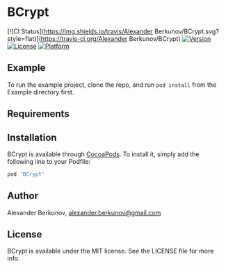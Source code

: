 # BCrypt

[![CI Status](https://img.shields.io/travis/Alexander Berkunov/BCrypt.svg?style=flat)](https://travis-ci.org/Alexander Berkunov/BCrypt)
[![Version](https://img.shields.io/cocoapods/v/BCrypt.svg?style=flat)](https://cocoapods.org/pods/BCrypt)
[![License](https://img.shields.io/cocoapods/l/BCrypt.svg?style=flat)](https://cocoapods.org/pods/BCrypt)
[![Platform](https://img.shields.io/cocoapods/p/BCrypt.svg?style=flat)](https://cocoapods.org/pods/BCrypt)

## Example

To run the example project, clone the repo, and run `pod install` from the Example directory first.

## Requirements

## Installation

BCrypt is available through [CocoaPods](https://cocoapods.org). To install
it, simply add the following line to your Podfile:

```ruby
pod 'BCrypt'
```

## Author

Alexander Berkunov, alexander.berkunov@gmail.com

## License

BCrypt is available under the MIT license. See the LICENSE file for more info.

